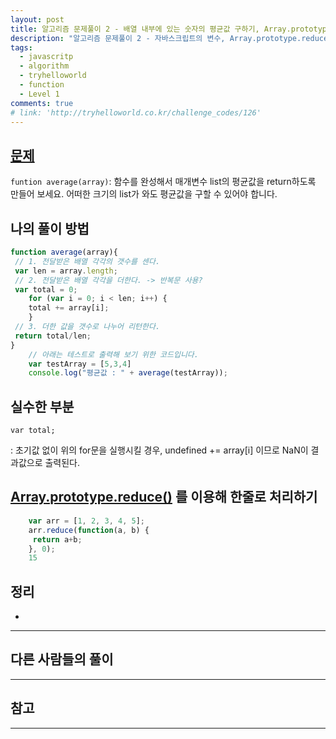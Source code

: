 ```yaml
---
layout: post
title: 알고리즘 문제풀이 2 - 배열 내부에 있는 숫자의 평균값 구하기, Array.prototype.reduce()
description: "알고리즘 문제풀이 2 - 자바스크립트의 변수, Array.prototype.reduce()"
tags:
  - javascritp
  - algorithm
  - tryhelloworld
  - function
  - Level 1
comments: true
# link: 'http://tryhelloworld.co.kr/challenge_codes/126'
---
```


## [문제](http://tryhelloworld.co.kr/challenge_codes/126)

`funtion average(array)`: 함수를 완성해서 매개변수 list의 평균값을 return하도록 만들어 보세요.
어떠한 크기의 list가 와도 평균값을 구할 수 있어야 합니다.

## 나의 풀이 방법

```javascript
function average(array){
 // 1. 전달받은 배열 각각의 갯수를 센다.
 var len = array.length;
 // 2. 전달받은 배열 각각을 더한다. -> 반복문 사용?
 var total = 0;
	for (var i = 0; i < len; i++) {
 	total += array[i];
 	}
 // 3. 더한 값을 갯수로 나누어 리턴한다.
 return total/len;
}
	// 아래는 테스트로 출력해 보기 위한 코드입니다.
	var testArray = [5,3,4] 
	console.log("평균값 : " + average(testArray));
```
## 실수한 부분

`var total;`

: 초기값 없이 위의 for문을 실행시킬 경우, undefined += array[i] 이므로 NaN이 결과값으로 출력된다.

##  [Array.prototype.reduce()](https://developer.mozilla.org/ko/docs/Web/JavaScript/Reference/Global_Objects/Array/Reduce) 를 이용해 한줄로 처리하기

```javascript
	var arr = [1, 2, 3, 4, 5];
	arr.reduce(function(a, b) {
	 return a+b;
	}, 0);
	15
```

## 정리

* 

------

## 다른 사람들의 풀이


------

## 참고


------